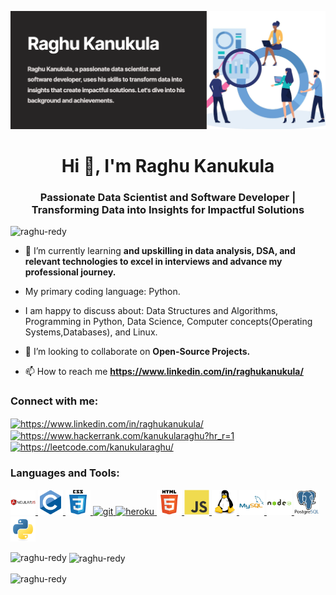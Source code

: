 ![Logo](https://github.com/Raghu-Redy/Raghu-Kanukula/raw/main/banner.png)

<h1 align="center">Hi 👋, I'm Raghu Kanukula</h1>
<h3 align="center">Passionate Data Scientist and Software Developer | Transforming Data into Insights for Impactful Solutions</h3>

<p align="left"> <img src="https://komarev.com/ghpvc/?username=raghu-redy&label=Profile%20views&color=0e75b6&style=flat" alt="raghu-redy" /> </p>

- 🌱 I’m currently learning **and upskilling in data analysis, DSA, and relevant technologies to excel in interviews and advance my professional journey.**

- My primary coding language: Python.

- I am happy to discuss about: Data Structures and Algorithms, Programming in Python, Data Science, Computer concepts(Operating Systems,Databases), and Linux.


- 👯 I’m looking to collaborate on **Open-Source Projects.**

- 📫 How to reach me **https://www.linkedin.com/in/raghukanukula/**

<h3 align="left">Connect with me:</h3>
<p align="left">
<a href="https://linkedin.com/in/https://www.linkedin.com/in/raghukanukula/" target="blank"><img align="center" src="https://raw.githubusercontent.com/rahuldkjain/github-profile-readme-generator/master/src/images/icons/Social/linked-in-alt.svg" alt="https://www.linkedin.com/in/raghukanukula/" height="30" width="40" /></a>
<a href="https://www.hackerrank.com/https://www.hackerrank.com/kanukularaghu?hr_r=1" target="blank"><img align="center" src="https://raw.githubusercontent.com/rahuldkjain/github-profile-readme-generator/master/src/images/icons/Social/hackerrank.svg" alt="https://www.hackerrank.com/kanukularaghu?hr_r=1" height="30" width="40" /></a>
<a href="https://www.leetcode.com/https://leetcode.com/kanukularaghu/" target="blank"><img align="center" src="https://raw.githubusercontent.com/rahuldkjain/github-profile-readme-generator/master/src/images/icons/Social/leet-code.svg" alt="https://leetcode.com/kanukularaghu/" height="30" width="40" /></a>
</p>

<h3 align="left">Languages and Tools:</h3>
<p align="left"> <a href="https://angular.io" target="_blank" rel="noreferrer"> <img src="https://raw.githubusercontent.com/devicons/devicon/master/icons/angularjs/angularjs-original-wordmark.svg" alt="angularjs" width="40" height="40"/> </a> <a href="https://www.cprogramming.com/" target="_blank" rel="noreferrer"> <img src="https://raw.githubusercontent.com/devicons/devicon/master/icons/c/c-original.svg" alt="c" width="40" height="40"/> </a> <a href="https://www.w3schools.com/css/" target="_blank" rel="noreferrer"> <img src="https://raw.githubusercontent.com/devicons/devicon/master/icons/css3/css3-original-wordmark.svg" alt="css3" width="40" height="40"/> </a> <a href="https://git-scm.com/" target="_blank" rel="noreferrer"> <img src="https://www.vectorlogo.zone/logos/git-scm/git-scm-icon.svg" alt="git" width="40" height="40"/> </a> <a href="https://heroku.com" target="_blank" rel="noreferrer"> <img src="https://www.vectorlogo.zone/logos/heroku/heroku-icon.svg" alt="heroku" width="40" height="40"/> </a> <a href="https://www.w3.org/html/" target="_blank" rel="noreferrer"> <img src="https://raw.githubusercontent.com/devicons/devicon/master/icons/html5/html5-original-wordmark.svg" alt="html5" width="40" height="40"/> </a> <a href="https://developer.mozilla.org/en-US/docs/Web/JavaScript" target="_blank" rel="noreferrer"> <img src="https://raw.githubusercontent.com/devicons/devicon/master/icons/javascript/javascript-original.svg" alt="javascript" width="40" height="40"/> </a> <a href="https://www.linux.org/" target="_blank" rel="noreferrer"> <img src="https://raw.githubusercontent.com/devicons/devicon/master/icons/linux/linux-original.svg" alt="linux" width="40" height="40"/> </a> <a href="https://www.mysql.com/" target="_blank" rel="noreferrer"> <img src="https://raw.githubusercontent.com/devicons/devicon/master/icons/mysql/mysql-original-wordmark.svg" alt="mysql" width="40" height="40"/> </a> <a href="https://nodejs.org" target="_blank" rel="noreferrer"> <img src="https://raw.githubusercontent.com/devicons/devicon/master/icons/nodejs/nodejs-original-wordmark.svg" alt="nodejs" width="40" height="40"/> </a> <a href="https://www.postgresql.org" target="_blank" rel="noreferrer"> <img src="https://raw.githubusercontent.com/devicons/devicon/master/icons/postgresql/postgresql-original-wordmark.svg" alt="postgresql" width="40" height="40"/> </a> <a href="https://www.python.org" target="_blank" rel="noreferrer"> <img src="https://raw.githubusercontent.com/devicons/devicon/master/icons/python/python-original.svg" alt="python" width="40" height="40"/> </a> </p>

<p><img align="left" src="https://github-readme-stats.vercel.app/api/top-langs?username=raghu-redy&show_icons=true&locale=en&layout=compact" alt="raghu-redy" /></p>

<p>&nbsp;<img align="center" src="https://github-readme-stats.vercel.app/api?username=raghu-redy&show_icons=true&locale=en" alt="raghu-redy" /></p>

<p><img align="center" src="https://github-readme-streak-stats.herokuapp.com/?user=raghu-redy&" alt="raghu-redy" /></p>
